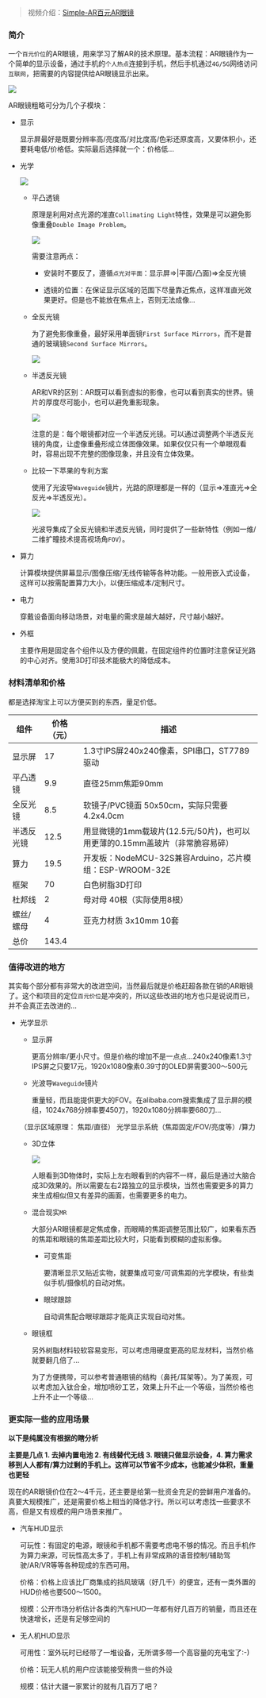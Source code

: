 >
> 视频介绍：[Simple-AR百元AR眼镜](https://www.bilibili.com/video/BV1hj411M7NZ)
>

### 简介

一个`百元价位`的AR眼镜，用来学习了解AR的技术原理。基本流程：AR眼镜作为一个简单的显示设备，通过手机的`个人热点`连接到手机，然后手机通过`4G/5G`网络访问`互联网`，把需要的内容提供给AR眼镜显示出来。

![](imgs/Simple-AR.jpg)


AR眼镜粗略可分为几个子模块：

- 显示

	显示屏最好是既要分辨率高/亮度高/对比度高/色彩还原度高，又要体积小，还要耗电低/价格低。实际最后选择就一个：价格低...

- 光学

	![](imgs/optical.jpg)

	- 平凸透镜

		原理是利用对点光源的准直`Collimating Light`特性，效果是可以避免影像重叠`Double Image Problem`。

		![](imgs/collimation-light.jpg)

		需要注意两点：
		
		- 安装时不要反了，遵循`点光对平面`：显示屏=>|平面/凸面)=>全反光镜

		- 透镜的位置：在保证显示区域的范围下尽量靠近焦点，这样准直光效果更好。但是也不能放在焦点上，否则无法成像...

	- 全反光镜

		为了避免影像重叠，最好采用单面镜`First Surface Mirrors`，而不是普通的玻璃镜`Second Surface Mirrors`。

		![](imgs/first-second-surface-mirrors.jpg)

	- 半透反光镜

		AR和VR的区别：AR既可以看到虚拟的影像，也可以看到真实的世界。镜片的厚度尽可能小，也可以避免重影现象。

		![](imgs/VR-vs-AR.jpg)
		
		注意的是：每个眼镜都对应一个半透反光镜。可以通过调整两个半透反光镜的角度，让虚像重叠形成立体图像效果。如果仅仅只有一个单眼观看时，容易出现不完整的图像现象，并且没有立体效果。

	- 比较一下苹果的专利方案

		使用了光波导`Waveguide`镜片，光路的原理都是一样的（显示=>准直光=>全反光=>半透反光）。

		![](imgs/Apple-AR.jpg)

		光波导集成了全反光镜和半透反光镜，同时提供了一些新特性（例如一维/二维扩瞳技术提高视场角`FOV`）。

- 算力

	计算模块提供屏幕显示/图像压缩/无线传输等各种功能。一般用嵌入式设备，这样可以按需配置算力大小，以便压缩成本/定制尺寸。

- 电力

	穿戴设备面向移动场景，对电量的需求是越大越好，尺寸越小越好。

- 外框

	主要作用是固定各个组件以及方便的佩戴，在固定组件的位置时注意保证光路的中心对齐。使用3D打印技术能极大的降低成本。

### 材料清单和价格

都是选择淘宝上可以方便买到的东西，量足价低。

| 组件 | 价格（元） | 描述 |
| --- | --- | --- |
| 显示屏 | 17 | 1.3寸IPS屏240x240像素，SPI串口，ST7789驱动 |
| 平凸透镜 | 9.9 | 直径25mm焦距90mm |
| 全反光镜 | 8.5 | 软镜子/PVC镜面 50x50cm，实际只需要4.2x4.0cm |
| 半透反光镜 | 12.5 | 用显微镜的1mm载玻片(12.5元/50片)，也可以用更薄的0.15mm盖玻片（非常脆容易碎）  |
| 算力 | 19.5 | 开发板：NodeMCU-32S兼容Arduino，芯片模组：ESP-WROOM-32E |
| 框架 | 70 | 白色树脂3D打印 |
| 杜邦线 | 2 | 母对母 40根（实际使用8根） |
| 螺丝/螺母 | 4 | 亚克力材质 3x10mm 10套 |
| 总价 | 143.4 | |

### 值得改进的地方

其实每个部分都有非常大的改进空间，当然最后就是价格赶超各款在销的AR眼镜了。这个和项目的定位`百元价位`是冲突的，所以这些改进的地方也只是说说而已，并不会真正去改进的...

- 光学显示

	- 显示屏

		更高分辨率/更小尺寸。但是价格的增加不是一点点...240x240像素1.3寸IPS屏之只要17元，1920x1080像素0.39寸的OLED屏需要300～500元

	- 光波导`Waveguide`镜片

		重量轻，而且能提供更大的FOV。在alibaba.com搜索集成了显示屏的模组，1024x768分辨率要450刀，1920x1080分辨率要680刀...

	（显示区域原理： 焦距/直径）
光学显示系统（焦距固定/FOV/亮度等）/算力

	- 3D立体

		![](imgs/VR.jpg)

		人眼看到3D物体时，实际上左右眼看到的内容不一样，最后是通过大脑合成3D效果的。所以需要左右2路独立的显示模块，当然也需要更多的算力来生成相似但又有差异的画面，也需要更多的电力。
		
	- 混合现实`MR`

		大部分AR眼镜都是定焦成像，而眼睛的焦距调整范围比较广，如果看东西的焦距和眼镜的焦距差距比较大时，只能看到模糊的虚拟影像。
		
		- 可变焦距

			要清晰显示又贴近实物，就要集成可变/可调焦距的光学模块，有些类似手机/摄像机的自动对焦。

		- 眼球跟踪

			自动调焦配合眼球跟踪才能真正实现自动对焦。

	- 眼镜框

		另外树脂材料较软容易变形，可以考虑用硬度更高的尼龙材料，当然价格就要翻几倍了...

		为了方便携带，可以参考普通眼镜的结构（鼻托/耳架等）。为了美观，可以考虑加入钛合金，增加喷砂工艺，效果上升不止一个等级，当然价格也上升不止一个等级...

### 更实际一些的应用场景

**以下是纯属没有根据的瞎分析**

**主要是几点 1. 去掉内置电池 2. 有线替代无线 3. 眼镜只做显示设备，4. 算力需求移到人人都有/算力过剩的手机上。这样可以节省不少成本，也能减少体积，重量也更轻**

现在的AR眼镜价位在2～4千元，还主要是给第一批资金充足的尝鲜用户准备的。真要大规模推广，还是需要价格上相当的降低才行。所以可以考虑找一些要求不高，但是又有规模的用户场景来推广。

- 汽车HUD显示

	可玩性：有固定的电源，眼镜和手机都不需要考虑电不够的情况。而且手机作为算力来源，可玩性高太多了，手机上有非常成熟的语音控制/辅助驾驶/AR/VR等等各种现成的东西可用。

	价格：价格上应该比厂商集成的挡风玻璃（好几千）的便宜，还有一类外置的HUD价格也要500～1500。

	规模：公开市场分析估计各类的汽车HUD一年都有好几百万的销量，而且还在快速增长，还是有足够空间的

- 无人机HUD显示

	可用性：室外玩时已经带了一堆设备，无所谓多带一个高容量的充电宝了:-)
	
	价格：玩无人机的用户应该能接受稍贵一些的外设
	
	规模：估计大疆一家累计的就有几百万了吧？

